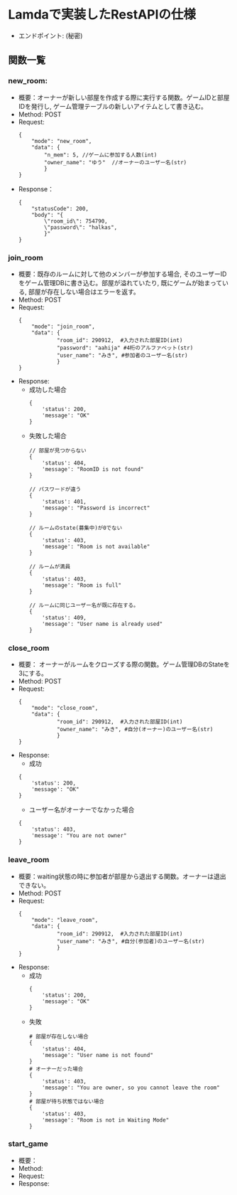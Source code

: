 # Lamdaで実装したRestAPIの仕様
- エンドポイント: (秘密)
## 関数一覧

### new_room:
- 概要：オーナーが新しい部屋を作成する際に実行する関数。ゲームIDと部屋IDを発行し, ゲーム管理テーブルの新しいアイテムとして書き込む。
- Method: POST
- Request:
    ```
    {
        "mode": "new_room",
        "data": {
            "n_mem": 5, //ゲームに参加する人数(int)
            "owner_name": "ゆう"  //オーナーのユーザー名(str)
            }
    }
    ```
- Response：
    ```
    {
        "statusCode": 200,
        "body": "{
            \"room_id\": 754790,
            \"password\": "halkas",
            }"
    }
    ```

### join_room
- 概要：既存のルームに対して他のメンバーが参加する場合, そのユーザーIDをゲーム管理DBに書き込む。部屋が溢れていたり, 既にゲームが始まっている, 部屋が存在しない場合はエラーを返す。
- Method: POST
- Request:
    ```
    {
        "mode": "join_room",
        "data": {
                "room_id": 290912,  #入力された部屋ID(int)
                "password": "aahija" #4桁のアルファベット(str)
                "user_name": "みき", #参加者のユーザー名(str)
                }
    }
    ```
- Response:
    - 成功した場合
        ```
        {
            'status': 200,
            'message': "OK"
        }
        ```
    - 失敗した場合
        ```
        // 部屋が見つからない
        {
            'status': 404,
            'message': "RoomID is not found"
        }

        // パスワードが違う
        {
            'status': 401,
            'message': "Password is incorrect"
        }

        // ルームのstate(募集中)が0でない
        {
            'status': 403,
            'message': "Room is not available"
        }

        // ルームが満員
        {
            'status': 403,
            'message': "Room is full"
        }
        
        // ルームに同じユーザー名が既に存在する。
        {
            'status': 409,
            'message': "User name is already used"
        }
        ```

### close_room
- 概要： オーナーがルームをクローズする際の関数。ゲーム管理DBのStateを3にする。
- Method: POST
- Request:
    ```
    {
        "mode": "close_room",
        "data": {
                "room_id": 290912,  #入力された部屋ID(int)
                "owner_name": "みき", #自分(オーナー)のユーザー名(str)
                }
    }
    ```
- Response: 
    - 成功
    ```
    {
        'status': 200,
        'message': "OK"
    }
    ```
    - ユーザー名がオーナーでなかった場合
    ```
    {
        'status': 403,
        'message': "You are not owner"
    }
    ```

### leave_room
- 概要：waiting状態の時に参加者が部屋から退出する関数。オーナーは退出できない。
- Method: POST
- Request:
    ```
    {
        "mode": "leave_room",
        "data": {
                "room_id": 290912,  #入力された部屋ID(int)
                "user_name": "みき", #自分(参加者)のユーザー名(str)
                }
    }
    ```
- Response: 
    -   成功
        ```
        {
            'status': 200,
            'message': "OK"
        }
        ```
    - 失敗
        ```
        # 部屋が存在しない場合
        {
            'status': 404,
            'message': "User name is not found"
        }
        # オーナーだった場合
        {
            'status': 403,
            'message': "You are owner, so you cannot leave the room"
        }
        # 部屋が待ち状態ではない場合
        {
            'status': 403,
            'message': "Room is not in Waiting Mode"
        }
        ```

### start_game
- 概要：
- Method: 
- Request:
- Response: 